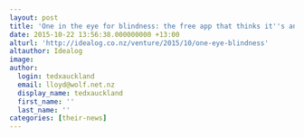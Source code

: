 ```yaml
---
layout: post
title: 'One in the eye for blindness: the free app that thinks it''s an eye doctor'
date: 2015-10-22 13:56:38.000000000 +13:00
alturl: 'http://idealog.co.nz/venture/2015/10/one-eye-blindness'
altauthor: Idealog
image:
author:
  login: tedxauckland
  email: lloyd@wolf.net.nz
  display_name: tedxauckland
  first_name: ''
  last_name: ''
categories: [their-news]
---
```

